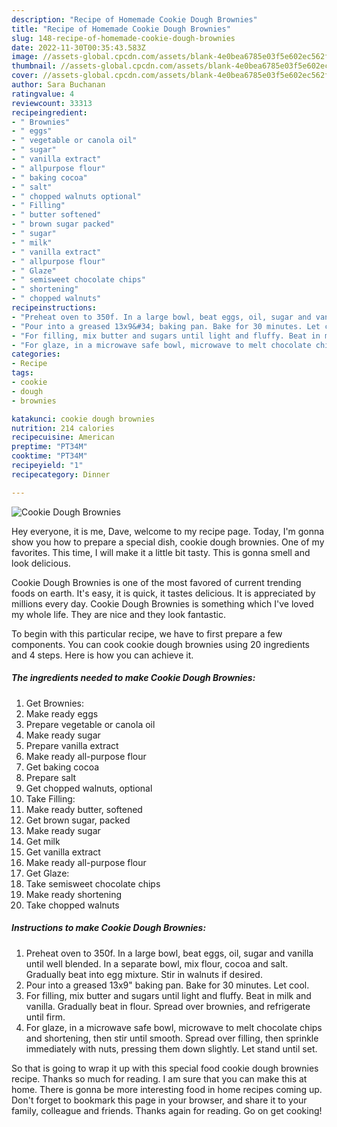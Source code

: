 ```yaml
---
description: "Recipe of Homemade Cookie Dough Brownies"
title: "Recipe of Homemade Cookie Dough Brownies"
slug: 148-recipe-of-homemade-cookie-dough-brownies
date: 2022-11-30T00:35:43.583Z
image: //assets-global.cpcdn.com/assets/blank-4e0bea6785e03f5e602ec562f230caae08da540cada707380b4fe1bbebba43da.png
thumbnail: //assets-global.cpcdn.com/assets/blank-4e0bea6785e03f5e602ec562f230caae08da540cada707380b4fe1bbebba43da.png
cover: //assets-global.cpcdn.com/assets/blank-4e0bea6785e03f5e602ec562f230caae08da540cada707380b4fe1bbebba43da.png
author: Sara Buchanan
ratingvalue: 4
reviewcount: 33313
recipeingredient:
- " Brownies"
- " eggs"
- " vegetable or canola oil"
- " sugar"
- " vanilla extract"
- " allpurpose flour"
- " baking cocoa"
- " salt"
- " chopped walnuts optional"
- " Filling"
- " butter softened"
- " brown sugar packed"
- " sugar"
- " milk"
- " vanilla extract"
- " allpurpose flour"
- " Glaze"
- " semisweet chocolate chips"
- " shortening"
- " chopped walnuts"
recipeinstructions:
- "Preheat oven to 350f. In a large bowl, beat eggs, oil, sugar and vanilla until well blended. In a separate bowl, mix flour, cocoa and salt. Gradually beat into egg mixture. Stir in walnuts if desired."
- "Pour into a greased 13x9&#34; baking pan. Bake for 30 minutes. Let cool."
- "For filling, mix butter and sugars until light and fluffy. Beat in milk and vanilla. Gradually beat in flour. Spread over brownies, and refrigerate until firm."
- "For glaze, in a microwave safe bowl, microwave to melt chocolate chips and shortening, then stir until smooth. Spread over filling, then sprinkle immediately with nuts, pressing them down slightly. Let stand until set."
categories:
- Recipe
tags:
- cookie
- dough
- brownies

katakunci: cookie dough brownies 
nutrition: 214 calories
recipecuisine: American
preptime: "PT34M"
cooktime: "PT34M"
recipeyield: "1"
recipecategory: Dinner

---
```



![Cookie Dough Brownies](//assets-global.cpcdn.com/assets/blank-4e0bea6785e03f5e602ec562f230caae08da540cada707380b4fe1bbebba43da.png)

Hey everyone, it is me, Dave, welcome to my recipe page. Today, I'm gonna show you how to prepare a special dish, cookie dough brownies. One of my favorites. This time, I will make it a little bit tasty. This is gonna smell and look delicious.

Cookie Dough Brownies is one of the most favored of current trending foods on earth. It's easy, it is quick, it tastes delicious. It is appreciated by millions every day. Cookie Dough Brownies is something which I've loved my whole life. They are nice and they look fantastic.




To begin with this particular recipe, we have to first prepare a few components. You can cook cookie dough brownies using 20 ingredients and 4 steps. Here is how you can achieve it.

<!--inarticleads1-->

##### The ingredients needed to make Cookie Dough Brownies:

1. Get  Brownies:
1. Make ready  eggs
1. Prepare  vegetable or canola oil
1. Make ready  sugar
1. Prepare  vanilla extract
1. Make ready  all-purpose flour
1. Get  baking cocoa
1. Prepare  salt
1. Get  chopped walnuts, optional
1. Take  Filling:
1. Make ready  butter, softened
1. Get  brown sugar, packed
1. Make ready  sugar
1. Get  milk
1. Get  vanilla extract
1. Make ready  all-purpose flour
1. Get  Glaze:
1. Take  semisweet chocolate chips
1. Make ready  shortening
1. Take  chopped walnuts




<!--inarticleads2-->

##### Instructions to make Cookie Dough Brownies:

1. Preheat oven to 350f. In a large bowl, beat eggs, oil, sugar and vanilla until well blended. In a separate bowl, mix flour, cocoa and salt. Gradually beat into egg mixture. Stir in walnuts if desired.
1. Pour into a greased 13x9&#34; baking pan. Bake for 30 minutes. Let cool.
1. For filling, mix butter and sugars until light and fluffy. Beat in milk and vanilla. Gradually beat in flour. Spread over brownies, and refrigerate until firm.
1. For glaze, in a microwave safe bowl, microwave to melt chocolate chips and shortening, then stir until smooth. Spread over filling, then sprinkle immediately with nuts, pressing them down slightly. Let stand until set.




So that is going to wrap it up with this special food cookie dough brownies recipe. Thanks so much for reading. I am sure that you can make this at home. There is gonna be more interesting food in home recipes coming up. Don't forget to bookmark this page in your browser, and share it to your family, colleague and friends. Thanks again for reading. Go on get cooking!
